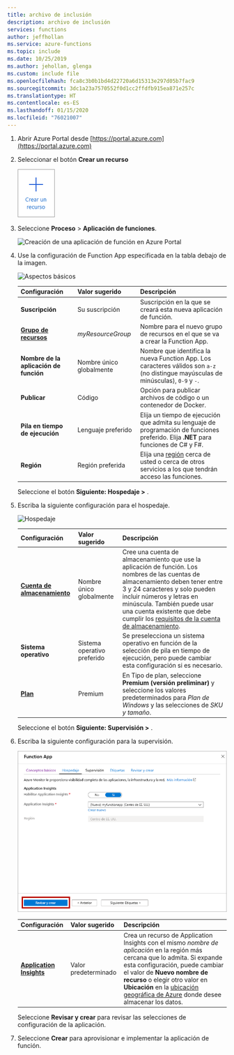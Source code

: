 ```yaml
---
title: archivo de inclusión
description: archivo de inclusión
services: functions
author: jeffhollan
ms.service: azure-functions
ms.topic: include
ms.date: 10/25/2019
ms.author: jehollan, glenga
ms.custom: include file
ms.openlocfilehash: fca8c3b0b1bd4d22720a6d15313e297d05b7fac9
ms.sourcegitcommit: 3dc1a23a7570552f0d1cc2ffdfb915ea871e257c
ms.translationtype: HT
ms.contentlocale: es-ES
ms.lasthandoff: 01/15/2020
ms.locfileid: "76021007"
---
```

1. Abrir Azure Portal desde [https://portal.azure.com](https://portal.azure.com)

1. Seleccionar el botón **Crear un recurso**

    ![Crear el recurso](./media/functions-create-function-app-portal/function-app-create-resource.png)

1. Seleccione **Proceso** > **Aplicación de funciones**.

    ![Creación de una aplicación de función en Azure Portal](./media/functions-premium-create/function-app-create-start.png)

1. Use la configuración de Function App especificada en la tabla debajo de la imagen.

    ![Aspectos básicos](./media/functions-premium-create/function-app-create-basics.png)

    | Configuración      | Valor sugerido  | Descripción |
    | ------------ | ---------------- | ----------- |
    | **Suscripción** | Su suscripción | Suscripción en la que se creará esta nueva aplicación de función. |
    | **[Grupo de recursos](../articles/azure-resource-manager/management/overview.md)** |  *myResourceGroup* | Nombre para el nuevo grupo de recursos en el que se va a crear la Function App. |
    | **Nombre de la aplicación de función** | Nombre único globalmente | Nombre que identifica la nueva Function App. Los caracteres válidos son `a-z` (no distingue mayúsculas de minúsculas), `0-9` y `-`.  |
    |**Publicar**| Código | Opción para publicar archivos de código o un contenedor de Docker. |
    | **Pila en tiempo de ejecución** | Lenguaje preferido | Elija un tiempo de ejecución que admita su lenguaje de programación de funciones preferido. Elija **.NET** para funciones de C# y F#. |
    |**Región**| Región preferida | Elija una [región](https://azure.microsoft.com/regions/) cerca de usted o cerca de otros servicios a los que tendrán acceso las funciones. |

    Seleccione el botón **Siguiente: Hospedaje >** .

1. Escriba la siguiente configuración para el hospedaje.

    ![Hospedaje](./media/functions-premium-create/function-app-premium-create-hosting.png)

    | Configuración      | Valor sugerido  | Descripción |
    | ------------ | ---------------- | ----------- |
    | **[Cuenta de almacenamiento](../articles/storage/common/storage-account-create.md)** |  Nombre único globalmente |  Cree una cuenta de almacenamiento que use la aplicación de función. Los nombres de las cuentas de almacenamiento deben tener entre 3 y 24 caracteres y solo pueden incluir números y letras en minúscula. También puede usar una cuenta existente que debe cumplir los [requisitos de la cuenta de almacenamiento](../articles/azure-functions/functions-scale.md#storage-account-requirements). |
    |**Sistema operativo**| Sistema operativo preferido | Se preselecciona un sistema operativo en función de la selección de pila en tiempo de ejecución, pero puede cambiar esta configuración si es necesario. |
    | **[Plan](../articles/azure-functions/functions-scale.md)** | Premium | En Tipo de plan, seleccione **Premium (versión preliminar)** y seleccione los valores predeterminados para *Plan de Windows* y las selecciones de *SKU y tamaño*. |

    Seleccione el botón **Siguiente: Supervisión >** .

1. Escriba la siguiente configuración para la supervisión.

    ![Supervisión](./media/functions-create-function-app-portal/function-app-create-monitoring.png)

    | Configuración      | Valor sugerido  | Descripción |
    | ------------ | ---------------- | ----------- |
    | **[Application Insights](../articles/azure-functions/functions-monitoring.md)** | Valor predeterminado | Crea un recurso de Application Insights con el mismo *nombre de aplicación* en la región más cercana que lo admita. Si expande esta configuración, puede cambiar el valor de **Nuevo nombre de recurso**  o elegir otro valor en **Ubicación** en la [ubicación geográfica de Azure](https://azure.microsoft.com/global-infrastructure/geographies/) donde desee almacenar los datos. |

    Seleccione **Revisar y crear** para revisar las selecciones de configuración de la aplicación.

1. Seleccione **Crear** para aprovisionar e implementar la aplicación de función.